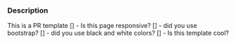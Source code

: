 ### Description
This is a PR template
[] - Is this page responsive?
[] - did you use bootstrap?
[] - did you use black and white 
colors?
[] - Is this template cool?